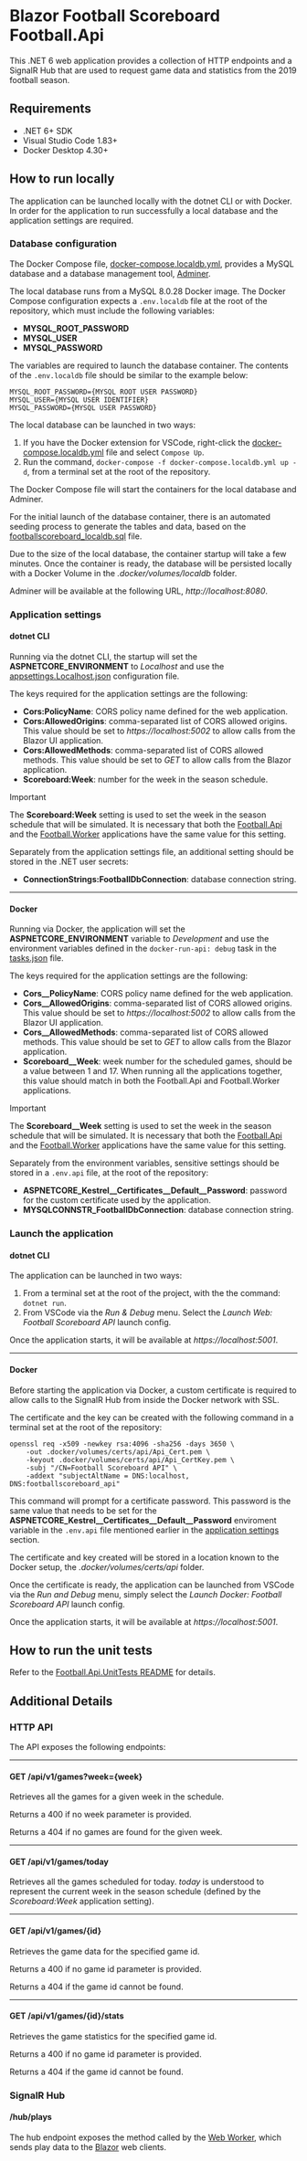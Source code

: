 # Blazor Football Scoreboard Football.Api

This .NET 6 web application provides a collection of HTTP endpoints and a SignalR Hub that are used to request game data and statistics from the 2019 football season.

## Requirements

- .NET 6+ SDK
- Visual Studio Code 1.83+
- Docker Desktop 4.30+

## How to run locally

The application can be launched locally with the dotnet CLI or with Docker.
In order for the application to run successfully a local database and the application settings are required.

### Database configuration

The Docker Compose file, [docker-compose.localdb.yml](/docker-compose.localdb.yml), provides a MySQL database and a database management tool, [Adminer](https://www.adminer.org/).

The local database runs from a MySQL 8.0.28 Docker image. The Docker Compose configuration expects a `.env.localdb` file at the root of the repository, which must include the following variables:
- **MYSQL_ROOT_PASSWORD**
- **MYSQL_USER**
- **MYSQL_PASSWORD**

The variables are required to launch the database container.
The contents of the `.env.localdb` file should be similar to the example below:

```
MYSQL_ROOT_PASSWORD={MYSQL ROOT USER PASSWORD}
MYSQL_USER={MYSQL USER IDENTIFIER}
MYSQL_PASSWORD={MYSQL USER PASSWORD}
```

The local database can be launched in two ways:

1. If you have the Docker extension for VSCode, right-click the [docker-compose.localdb.yml](/docker-compose.localdb.yml) file and select `Compose Up`.
2. Run the command, `docker-compose -f docker-compose.localdb.yml up -d`, from a terminal set at the root of the repository.

The Docker Compose file will start the containers for the local database and Adminer.

For the initial launch of the database container, there is an automated seeding process to generate the tables and data, based on the [footballscoreboard_localdb.sql](/scripts/localdb/footballscoreboard_localdb.sql) file.

Due to the size of the local database, the container startup will take a few minutes. Once the container is ready, the database will be persisted locally with a Docker Volume in the *.docker/volumes/localdb* folder.

Adminer will be available at the following URL, *http&ZeroWidthSpace;://localhost:8080*.

### Application settings

#### dotnet CLI

Running via the dotnet CLI, the startup will set the **ASPNETCORE_ENVIRONMENT** to *Localhost* and use the [appsettings.Localhost.json](/src/Hosts/Api/appsettings.Localhost.json) configuration file.

The keys required for the application settings are the following:
- **Cors:PolicyName**: CORS policy name defined for the web application.
- **Cors:AllowedOrigins**: comma-separated list of CORS allowed origins. This value should be set to *https&ZeroWidthSpace;://localhost:5002* to allow calls from the Blazor UI application.
- **Cors:AllowedMethods**: comma-separated list of CORS allowed methods.  This value should be set to *GET* to allow calls from the Blazor application.
- **Scoreboard:Week**: number for the week in the season schedule.

> [!IMPORTANT]
> The **Scoreboard:Week** setting is used to set the week in the season schedule that will be simulated.
> It is necessary that both the [Football.Api](/src/Hosts/Api/) and the [Football.Worker](/src/Hosts/Worker/) applications have the same value for this setting.

Separately from the application settings file, an additional setting should be stored in the .NET user secrets:
- **ConnectionStrings:FootballDbConnection**: database connection string.

---

#### Docker

Running via Docker, the application will set the **ASPNETCORE_ENVIRONMENT** variable to *Development* and use the environment variables defined in the `docker-run-api: debug` task in the [tasks.json](/.vscode/tasks.json) file.

The keys required for the application settings are the following:
- **Cors__PolicyName**: CORS policy name defined for the web application.
- **Cors__AllowedOrigins**: comma-separated list of CORS allowed origins. This value should be set to *https&ZeroWidthSpace;://localhost:5002* to allow calls from the Blazor UI application.
- **Cors__AllowedMethods**: comma-separated list of CORS allowed methods.  This value should be set to *GET* to allow calls from the Blazor application.
- **Scoreboard__Week**: week number for the scheduled games, should be a value between 1 and 17. When running all the applications together, this value should match in both the Football.Api and Football.Worker applications.

> [!IMPORTANT]
> The **Scoreboard__Week** setting is used to set the week in the season schedule that will be simulated.
> It is necessary that both the [Football.Api](/src/Hosts/Api/) and the [Football.Worker](/src/Hosts/Worker/) applications have the same value for this setting.

Separately from the environment variables, sensitive settings should be stored in a `.env.api` file, at the root of the repository:
- **ASPNETCORE_Kestrel__Certificates__Default__Password**: password for the custom certificate used by the application.
- **MYSQLCONNSTR_FootballDbConnection**: database connection string.

### Launch the application

#### dotnet CLI

The application can be launched in two ways:
1. From a terminal set at the root of the project, with the the command: `dotnet run`.
2. From VSCode via the *Run & Debug* menu. Select the *Launch Web: Football Scoreboard API* launch config.

Once the application starts, it will be available at *https&ZeroWidthSpace;://localhost:5001*.

---

#### Docker

Before starting the application via Docker, a custom certificate is required to allow calls to the SignalR Hub from inside the Docker network with SSL.

The certificate and the key can be created with the following command in a terminal set at the root of the repository:

```
openssl req -x509 -newkey rsa:4096 -sha256 -days 3650 \
    -out .docker/volumes/certs/api/Api_Cert.pem \
    -keyout .docker/volumes/certs/api/Api_CertKey.pem \
    -subj "/CN=Football Scoreboard API" \
    -addext "subjectAltName = DNS:localhost, DNS:footballscoreboard_api"
```

This command will prompt for a certificate password. This password is the same value that needs to be set for the **ASPNETCORE_Kestrel__Certificates__Default__Password** enviroment variable in the `.env.api` file mentioned earlier in the [application settings](#application-settings) section.

The certificate and key created will be stored in a location known to the Docker setup, the *.docker/volumes/certs/api* folder.

Once the certificate is ready, the application can be launched from VSCode via the *Run and Debug* menu, simply select the *Launch Docker: Football Scoreboard API* launch config.

Once the application starts, it will be available at *https&ZeroWidthSpace;://localhost:5001*.

## How to run the unit tests

Refer to the [Football.Api.UnitTests README](/tests/Football.Api.UnitTests/README.md) for details.

## Additional Details

### HTTP API

The API exposes the following endpoints:

---

#### GET /api/v1/games?week={week}

Retrieves all the games for a given week in the schedule.

Returns a 400 if no week parameter is provided.

Returns a 404 if no games are found for the given week.

---

#### GET /api/v1/games/today

Retrieves all the games scheduled for today.
*today* is understood to represent the current week in the season schedule (defined by the *Scoreboard:Week* application setting).

---

#### GET /api/v1/games/{id}

Retrieves the game data for the specified game id.

Returns a 400 if no game id parameter is provided.

Returns a 404 if the game id cannot be found.

---

#### GET /api/v1/games/{id}/stats

Retrieves the game statistics for the specified game id.

Returns a 400 if no game id parameter is provided.

Returns a 404 if the game id cannot be found.

### SignalR Hub

#### /hub/plays

The hub endpoint exposes the method called by the [Web Worker](/src/Hosts/Football.Worker), which sends play data to the [Blazor](/src/Hosts/Football.Blazor) web clients.
